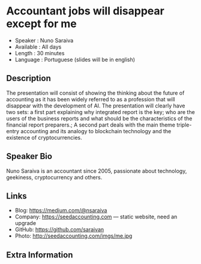 Accountant jobs will disappear except for me
=================================================

* Speaker   : Nuno Saraiva
* Available : All days
* Length    : 30 minutes
* Language  : Portuguese (slides will be in english)

Description
-----------

The presentation will consist of showing the thinking about the future of accounting as it has been widely referred to as a profession that will disappear with the development of AI.
The presentation will clearly have two sets: a first part explaining why integrated report is the key; who are the users of the business reports and what should be the characteristics of the financial report preparers.;
A second part deals with the main theme triple-entry accounting and its analogy to blockchain technology and the existence of cryptocurrencies.

Speaker Bio
-----------

Nuno Saraiva is an accountant since 2005, passionate about technology, geekiness, cryptocurrency and others.

Links
-----

* Blog: https://medium.com/@nsaraiva
* Company: https://seedaccounting.com — static website, need an upgrade
* GitHub:  https://github.com/saraivan
* Photo: http://seedaccounting.com/imgs/me.jpg

Extra Information
-----------------


